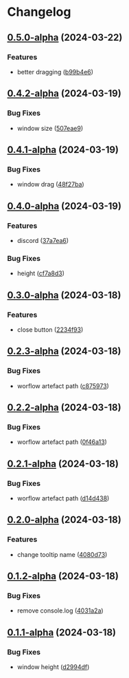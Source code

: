 # Changelog

## [0.5.0-alpha](https://github.com/jjoshm/nightwave-plaza-electron/compare/v0.4.2-alpha...v0.5.0-alpha) (2024-03-22)


### Features

* better dragging ([b99b4e6](https://github.com/jjoshm/nightwave-plaza-electron/commit/b99b4e64064c033000b42b2b3532ce5c42e296b0))

## [0.4.2-alpha](https://github.com/jjoshm/nightwave-plaza-electron/compare/v0.4.1-alpha...v0.4.2-alpha) (2024-03-19)


### Bug Fixes

* window size ([507eae9](https://github.com/jjoshm/nightwave-plaza-electron/commit/507eae90db66940fce07926778d3b8131eae476f))

## [0.4.1-alpha](https://github.com/jjoshm/nightwave-plaza-electron/compare/v0.4.0-alpha...v0.4.1-alpha) (2024-03-19)


### Bug Fixes

* window drag ([48f27ba](https://github.com/jjoshm/nightwave-plaza-electron/commit/48f27bab1a4d514fe5294d5e568a59a1e7f4a1f6))

## [0.4.0-alpha](https://github.com/jjoshm/nightwave-plaza-electron/compare/v0.3.0-alpha...v0.4.0-alpha) (2024-03-19)


### Features

* discord ([37a7ea6](https://github.com/jjoshm/nightwave-plaza-electron/commit/37a7ea6949b2034fb4ac8aaa23a0693178ee726a))


### Bug Fixes

* height ([cf7a8d3](https://github.com/jjoshm/nightwave-plaza-electron/commit/cf7a8d3c3621c0cc553a0549738e8f490a2a04a8))

## [0.3.0-alpha](https://github.com/jjoshm/nightwave-plaza-electron/compare/v0.2.3-alpha...v0.3.0-alpha) (2024-03-18)


### Features

* close button ([2234f93](https://github.com/jjoshm/nightwave-plaza-electron/commit/2234f93b5390ab9b28118393e3fef275fb0c38a1))

## [0.2.3-alpha](https://github.com/jjoshm/nightwave-plaza-electron/compare/v0.2.2-alpha...v0.2.3-alpha) (2024-03-18)


### Bug Fixes

* worflow artefact path ([c875973](https://github.com/jjoshm/nightwave-plaza-electron/commit/c875973e082667e3cc2c09db17698e2c204d4616))

## [0.2.2-alpha](https://github.com/jjoshm/nightwave-plaza-electron/compare/v0.2.1-alpha...v0.2.2-alpha) (2024-03-18)


### Bug Fixes

* worflow artefact path ([0f46a13](https://github.com/jjoshm/nightwave-plaza-electron/commit/0f46a13a57af993f1269c4f1e0e295880f8604ca))

## [0.2.1-alpha](https://github.com/jjoshm/nightwave-plaza-electron/compare/v0.2.0-alpha...v0.2.1-alpha) (2024-03-18)


### Bug Fixes

* worflow artefact path ([d14d438](https://github.com/jjoshm/nightwave-plaza-electron/commit/d14d438a6cda6256644f275bd3c6f25199ba1bde))

## [0.2.0-alpha](https://github.com/jjoshm/nightwave-plaza-electron/compare/v0.1.2-alpha...v0.2.0-alpha) (2024-03-18)


### Features

* change tooltip name ([4080d73](https://github.com/jjoshm/nightwave-plaza-electron/commit/4080d7388f6b87fbb71152d26fb1ac2937da9f83))

## [0.1.2-alpha](https://github.com/jjoshm/nightwave-plaza-electron/compare/v0.1.1-alpha...v0.1.2-alpha) (2024-03-18)


### Bug Fixes

* remove console.log ([4031a2a](https://github.com/jjoshm/nightwave-plaza-electron/commit/4031a2ae815d6d71a4e128febbca5a5277a6cd7d))

## [0.1.1-alpha](https://github.com/jjoshm/nightwave-plaza-electron/compare/v0.1.0-alpha...v0.1.1-alpha) (2024-03-18)


### Bug Fixes

* window height ([d2994df](https://github.com/jjoshm/nightwave-plaza-electron/commit/d2994df5616ae6711d05d0bb4f4563277d8cd8db))
